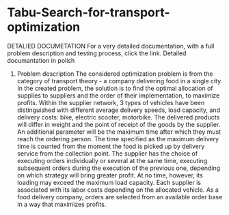 # Tabu-Search-for-transport-optimization

DETALIED DOCUMETATION
For a very detailed documentation, with a full problem description and testing process, click the link.
Detailed documantation in polish

1. Problem description
The considered optimization problem is from the category of transport theory - a company delivering food in a single city. In the created problem, the solution is to find the optimal allocation of supplies to suppliers and the order of their implementation, to maximize profits.   Within the supplier network, 3 types of vehicles have been distinguished with different average delivery speeds, load capacity, and delivery costs: bike, electric scooter, motorbike.   The delivered products will differ in weight and the point of receipt of the goods by the supplier. An additional parameter will be the maximum time after which they must reach the ordering person. The time specified as the maximum delivery time is counted from the moment the food is picked up by delivery service from the collection point.  The supplier has the choice of executing orders individually or several at the same time, executing subsequent orders during the execution of the previous one, depending on which strategy will bring greater profit. At no time, however, its loading may exceed the maximum load capacity. Each supplier is associated with its labor costs depending on the allocated vehicle.  As a food delivery company, orders are selected from an available order base in a way that maximizes profits.
